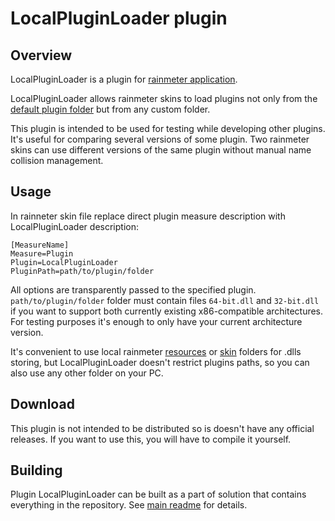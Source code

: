 # LocalPluginLoader plugin

## Overview

LocalPluginLoader is a plugin for [rainmeter application](https://www.rainmeter.net).

LocalPluginLoader allows rainmeter skins to load plugins not only from the
[default plugin folder](https://docs.rainmeter.net/manual/variables/built-in-variables/#PLUGINSPATH) but from any custom folder.

This plugin is intended to be used for testing while developing other plugins.
It's useful for comparing several versions of some plugin.
Two rainmeter skins can use different versions of the same plugin without manual name collision management.

## Usage

In rainneter skin file replace direct plugin measure description with LocalPluginLoader description:
```
[MeasureName]
Measure=Plugin
Plugin=LocalPluginLoader
PluginPath=path/to/plugin/folder
```
All options are transparently passed to the specified plugin.
`path/to/plugin/folder` folder must contain files `64-bit.dll` and `32-bit.dll` if you want to support both currently existing x86-compatible architectures.
For testing purposes it's enough to only have your current architecture version.

It's convenient to use local rainmeter [resources](https://docs.rainmeter.net/manual/variables/built-in-variables/#@)
or [skin](https://docs.rainmeter.net/manual/variables/built-in-variables/#CURRENTPATH) folders for .dlls storing, but LocalPluginLoader doesn't restrict plugins paths,
so you can also use any other folder on your PC.

## Download

This plugin is not intended to be distributed so is doesn't have any official releases.
If you want to use this, you will have to compile it yourself.

## Building

Plugin LocalPluginLoader can be built as a part of solution that contains everything in the repository.
See [main readme](README.md) for details.
